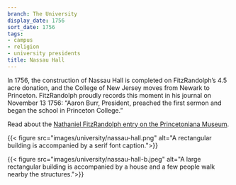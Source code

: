```yaml
---
branch: The University
display_date: 1756
sort_date: 1756
tags:
- campus
- religion
- university presidents
title: Nassau Hall
---
```


In 1756, the construction of Nassau Hall is completed on FitzRandolph’s 4.5 acre donation, and the College of New Jersey moves from Newark to Princeton. FitzRandolph proudly records this moment in his journal on November 13 1756: “Aaron Burr, President, preached the first sermon and began the school in Princeton College.” 

Read about the [Nathaniel FitzRandolph entry on the Princetoniana Museum](https://www.princetonianamuseum.org/reference/2ae79241-df86-4baa-b308-90c2b09e8f80).

{{< figure src="images/university/nassau-hall.png" alt="A rectangular building is accompanied by a serif font caption.">}}

{{< figure src="images/university/nassau-hall-b.jpeg" alt="A large rectangular building is accompanied by a house and a few people walk nearby the structures.">}}
